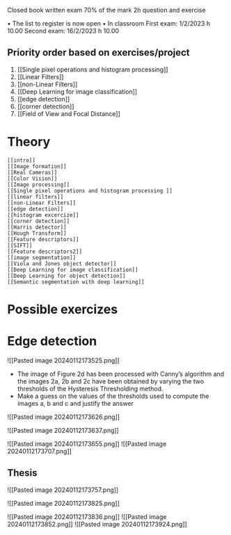 Closed book written exam 
70% of the mark 
2h question and exercise 

• The list to register is now open • In classroom 
First exam: 1/2/2023 h 10.00 
Second exam: 16/2/2023 h 10.00



## Priority order based on exercises/project
1. [[Single pixel operations and histogram processing]] 
2. [[Linear Filters]]
3. [[non-Linear Filters]]
4. [[Deep Learning for image classification]]
5. [[edge detection]]
6. [[corner detection]]
7. [[Field of View and Focal Distance]]

# Theory
	
	[[intro]]
	[[Image formation]]
	[[Real Cameras]]
	[[Color Vision]]
	[[Image processing]]
	[[Single pixel operations and histogram processing ]]
	[[linear filters]]
	[[non-Linear Filters]]
	[[edge detection]]
	[[histogram excercize]]
	[[corner detection]]
	[[Harris detector]]
	[[Hough Transform]]
	[[Feature descriptors]]
	[[SIFT]]
	[[Feature descriptors2]]
	[[image segmentation]]
	[[Viola and Jones object detector]]
	[[Deep Learning for image classification]]
	[[Deep Learning for object detection]]
	[[Semantic segmentation with deep learning]]
	
# Possible exercizes
# Edge detection 
![[Pasted image 20240112173525.png]]

- The image of Figure 2d has been processed with Canny’s algorithm and the images 2a, 2b and 2c have been obtained by varying the two thresholds of the Hysteresis Thresholding method. 
- Make a guess on the values of the thresholds used to compute the images a, b and c and justify the answer


![[Pasted image 20240112173626.png]]

![[Pasted image 20240112173637.png]]

![[Pasted image 20240112173655.png]]
![[Pasted image 20240112173707.png]]





## Thesis 
![[Pasted image 20240112173757.png]]

![[Pasted image 20240112173825.png]]

![[Pasted image 20240112173836.png]]
![[Pasted image 20240112173852.png]]
![[Pasted image 20240112173924.png]]